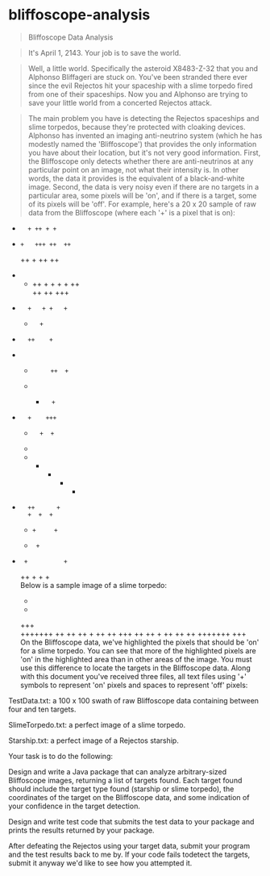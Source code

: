 # bliffoscope-analysis

> Bliffoscope Data Analysis

> It's April 1, 2143. Your job is to save the world.

> Well, a little world. Specifically the asteroid X8483-Z-32 that you and Alphonso Bliffageri are stuck on. You've been stranded there ever since the evil Rejectos hit your spaceship with a slime torpedo fired from one of their spaceships. Now you and Alphonso are trying to save your little world from a concerted Rejectos attack.

> The main problem you have is detecting the Rejectos spaceships and slime torpedos, because they're protected with cloaking devices. Alphonso has invented an imaging anti-neutrino system (which he has modestly named the 'Bliffoscope') that provides the only information you have about their location, but it's not very good information. First, the Bliffoscope only detects whether there are anti-neutrinos at any particular point on an image, not what their intensity is. In other words, the data it provides is the equivalent of a black-and-white image. Second, the data is very noisy even if there are no targets in a particular area, some pixels will be 'on', and if there is a target, some of its pixels will be 'off'. For example, here's a 20 x 20 sample of raw data from the Bliffoscope (where each '+' is a pixel that is on):

   +       + ++ + + 
+     +   +++ ++  ++
     ++    + ++  ++ 
+ + ++  + + + + ++  
           ++ ++ +++
+       +   + +   + 
   +       +        
 +       ++    +    
 +  +          ++  +
     + +       +    
+       +    +++    
   +       +  +     
    +               
  +    +  +   +    +
 +       ++      +  
         +  +  +    
     +     +     +  
     +      +       
 +      +          +
     ++  +  +    +  
Below is a sample image of a slime torpedo:

    +    
    +    
   +++   
 +++++++ 
 ++   ++ 
++  +  ++
++ +++ ++
++  +  ++
 ++   ++ 
 +++++++ 
   +++   
On the Bliffoscope data, we've highlighted the pixels that should be 'on' for a slime torpedo. You can see that more of the highlighted pixels are 'on' in the highlighted area than in other areas of the image. You must use this difference to locate the targets in the Bliffoscope data. Along with this document you've received three files, all text files using '+' symbols to represent 'on' pixels and spaces to represent 'off' pixels:

TestData.txt: a 100 x 100 swath of raw Bliffoscope data containing between four and ten targets.

SlimeTorpedo.txt: a perfect image of a slime torpedo.

Starship.txt: a perfect image of a Rejectos starship.

Your task is to do the following:

Design and write a Java package that can analyze arbitrary-sized Bliffoscope images, returning a list of targets found. Each target found should include the target type found (starship or slime torpedo), the coordinates of the target on the Bliffoscope data, and some indication of your confidence in the target detection.

Design and write test code that submits the test data to your package and prints the results returned by your package.

After defeating the Rejectos using your target data, submit your program and the test results back to me by. If your code fails todetect the targets, submit it anyway we'd like to see how you attempted it.